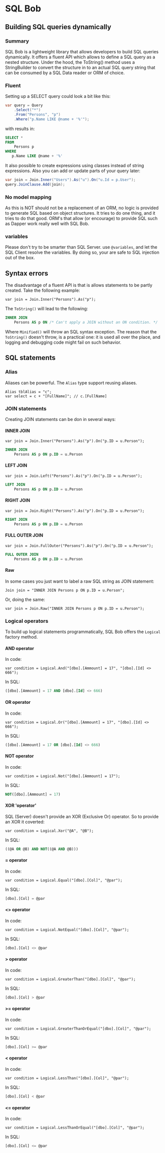 # SQL Bob
## Building SQL queries dynamically

### Summary
SQL Bob is a lightweight library that allows developers to build SQL queries
dynamically. It offers a fluent API which allows to define a SQL query as a
nested structure. Under the hood, the ToString() method uses a StringBuilder
to convert the structure in to an actual SQL query string that can be consumed
by a SQL Data reader or ORM of choice.

### Fluent
Setting up a SELECT query could look a bit like this:
```C#
var query = Query
    .Select("*")
    .From("Persons", "p")
    .Where("p.Name LIKE @name + '%'");
```
with results in:
```SQL
SELECT *
FROM
    Persons p
WHERE
   p.Name LIKE @name + '%'
```

It also possible to create expressions using classes instead of string
expressions. Also you can add or update parts of your query later:
``` C#
var join = Join.Inner("Users").As("u").On("u.Id = p.User");
query.JoinClause.Add(join);
```

### No model mapping
As this is NOT should not be a replacement of an ORM, no logic is provided to
generate SQL based on object structures. It tries to do one thing, and it tries
to do that good. ORM's that allow (or encourage) to provide SQL such as Dapper
work really well with SQL Bob.

### variables
Please don't try to be smarter than SQL Server. use `@variables`, and let the
SQL Client resolve the variables. By doing so, your are safe to SQL injection
out of the box.

## Syntax errors
The disadvantage of a fluent API is that is allows statements to be partly created.
Take the following example:
```CSharp
var join = Join.Inner("Persons").As("p");
```
The ```ToString()``` will lead to the following:
```SQL
INNER JOIN
    Persons AS p ON /* Can't apply a JOIN without an ON condition. */
```
Where ```Minified()``` will throw an SQL syntax exception.
The reason that the ```ToString()``` doesn't throw, is a practical one: it is
used all over the place, and logging and debugging code might fail on such
behavior.

## SQL statements
### Alias
Aliases can be powerful. The ```Alias``` type support reusing aliases.
```CSharp
Alias tblAlias = "c";
var select = c + "[FullName]"; // c.[FullName]
```

### JOIN statements
Creating JOIN statements can be don in several ways:
#### INNER JOIN
```CSharp
var join = Join.Inner("Persons").As("p").On("p.ID = u.Person");
```
```SQL
INNER JOIN
    Persons AS p ON p.ID = u.Person
```
#### LEFT JOIN
```CSharp
var join = Join.Left("Persons").As("p").On("p.ID = u.Person");
```
```SQL
LEFT JOIN
    Persons AS p ON p.ID = u.Person
```
#### RIGHT JOIN
```CSharp
var join = Join.Right("Persons").As("p").On("p.ID = u.Person");
```
```SQL
RIGHT JOIN
    Persons AS p ON p.ID = u.Person
```
#### FULL OUTER JOIN
```CSharp
var join = Join.FullOuter("Persons").As("p").On("p.ID = u.Person");
```
```SQL
FULL OUTER JOIN
    Persons AS p ON p.ID = u.Person
```
#### Raw
In some cases you just want to label a raw SQL string as JOIN statement:
```CSharp
Join join = "INNER JOIN Persons p ON p.ID = u.Person";
```
Or, doing the same:
```CSharp
var join = Join.Raw("INNER JOIN Persons p ON p.ID = u.Person");
```

### Logical operators
To build up logical statements programmatically, SQL Bob offers the ```Logical```
factory method.

#### AND operator
In code:
```CSharp
var condition = Logical.And("[dbo].[Ammount] = 17", "[dbo].[Id] <> 666");
```
In SQL:
```SQL
([dbo].[Ammount] = 17 AND [dbo].[Id] <> 666)
```
#### OR operator
In code:
```CSharp
var condition = Logical.Or("[dbo].[Ammount] = 17", "[dbo].[Id] <> 666");
```
In SQL:
```SQL
([dbo].[Ammount] = 17 OR [dbo].[Id] <> 666)
```

#### NOT operator
In code:
```CSharp
var condition = Logical.Not("[dbo].[Ammount] = 17");
```
In SQL:
```SQL
NOT([dbo].[Ammount] = 17)
```

#### XOR 'operator'
SQL (Server) doesn't provide an XOR (Exclusive Or) operator. So to provide an
XOR it coverted:
```CSharp
var condition = Logical.Xor("@A", "@B");
```
In SQL:
```SQL
((@A OR @B) AND NOT((@A AND @B)))
```

#### = operator
In code:
```CSharp
var condition = Logical.Equal("[dbo].[Col]", "@par");
```
In SQL:
```SQL
[dbo].[Col] = @par
```

#### <> operator
In code:
```CSharp
var condition = Logical.NotEqual("[dbo].[Col]", "@par");
```
In SQL:
```SQL
[dbo].[Col] <> @par
```

#### > operator
In code:
```CSharp
var condition = Logical.GreaterThan("[dbo].[Col]", "@par");
```
In SQL:
```SQL
[dbo].[Col] > @par
```

#### >= operator
In code:
```CSharp
var condition = Logical.GreaterThanOrEqual("[dbo].[Col]", "@par");
```
In SQL:
```SQL
[dbo].[Col] >= @par
```

#### < operator
In code:
```CSharp
var condition = Logical.LessThan("[dbo].[Col]", "@par");
```
In SQL:
```SQL
[dbo].[Col] < @par
```

#### <= operator
In code:
```CSharp
var condition = Logical.LessThanOrEqual("[dbo].[Col]", "@par");
```
In SQL:
```SQL
[dbo].[Col] <= @par
```
